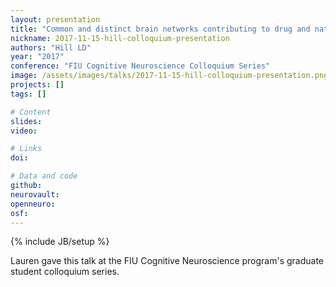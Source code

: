 ```yaml
---
layout: presentation
title: "Common and distinct brain networks contributing to drug and natural cue-reactivity: A meta-analysis of functional MRI studies"
nickname: 2017-11-15-hill-colloquium-presentation
authors: "Hill LD"
year: "2017"
conference: "FIU Cognitive Neuroscience Colloquium Series"
image: /assets/images/talks/2017-11-15-hill-colloquium-presentation.png
projects: []
tags: []

# Content
slides:
video:

# Links
doi:

# Data and code
github:
neurovault:
openneuro:
osf:
---
```

{% include JB/setup %}

Lauren gave this talk at the FIU Cognitive Neuroscience program's graduate student colloquium series.
